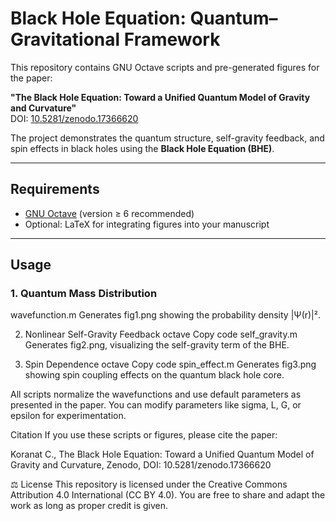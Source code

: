 # Black Hole Equation: Quantum–Gravitational Framework

This repository contains GNU Octave scripts and pre-generated figures for the paper:

**"The Black Hole Equation: Toward a Unified Quantum Model of Gravity and Curvature"**  
DOI: [10.5281/zenodo.17366620](https://doi.org/10.5281/zenodo.17366620)

The project demonstrates the quantum structure, self-gravity feedback, and spin effects in black holes using the **Black Hole Equation (BHE)**.

---

## Requirements

- [GNU Octave](https://www.gnu.org/software/octave/) (version ≥ 6 recommended)
- Optional: LaTeX for integrating figures into your manuscript

---

## Usage

### 1. Quantum Mass Distribution
wavefunction.m
Generates fig1.png showing the probability density |Ψ(r)|².

2. Nonlinear Self-Gravity Feedback
octave
Copy code
self_gravity.m
Generates fig2.png, visualizing the self-gravity term of the BHE.

3. Spin Dependence
octave
Copy code
spin_effect.m
Generates fig3.png showing spin coupling effects on the quantum black hole core.

All scripts normalize the wavefunctions and use default parameters as presented in the paper. You can modify parameters like sigma, L, G, or epsilon for experimentation.

Citation
If you use these scripts or figures, please cite the paper:

Koranat C., The Black Hole Equation: Toward a Unified Quantum Model of Gravity and Curvature, Zenodo, DOI: 10.5281/zenodo.17366620

⚖️ License
This repository is licensed under the Creative Commons Attribution 4.0 International (CC BY 4.0). You are free to share and adapt the work as long as proper credit is given.

